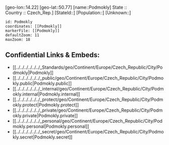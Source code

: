 ﻿---
location: [50.77,14.22] 
mapzoom: [7,12] 
mapmarker: city 
type: City
tags:
- geo/City


SpocWebEntityId: 33422
isDeleted: false
confidential: public

---
[geo-lon::14.22] 
[geo-lat::50.77] 
[name::Podmokly] 
State ::  
Country :: Czech_Rep.] 
[StateId::] 
[Population::] 
[Unknown::] 


```leaflet
id: Podmokly
coordinates: [[Podmokly]] 
markerFile: [[Podmokly]] 
defaultZoom: 11 
maxZoom: 18
```


## Confidential Links & Embeds: 
- [[../../../../../../_Standards/geo/Continent/Europe/Czech_Republic/City/Podmokly|Podmokly]] 
- [[../../../../../../_public/geo/Continent/Europe/Czech_Republic/City/Podmokly.public|Podmokly.public]] 
- [[../../../../../../_internal/geo/Continent/Europe/Czech_Republic/City/Podmokly.internal|Podmokly.internal]] 
- [[../../../../../../_protect/geo/Continent/Europe/Czech_Republic/City/Podmokly.protect|Podmokly.protect]] 
- [[../../../../../../_private/geo/Continent/Europe/Czech_Republic/City/Podmokly.private|Podmokly.private]] 
- [[../../../../../../_personal/geo/Continent/Europe/Czech_Republic/City/Podmokly.personal|Podmokly.personal]] 
- [[../../../../../../_secret/geo/Continent/Europe/Czech_Republic/City/Podmokly.secret|Podmokly.secret]] 
